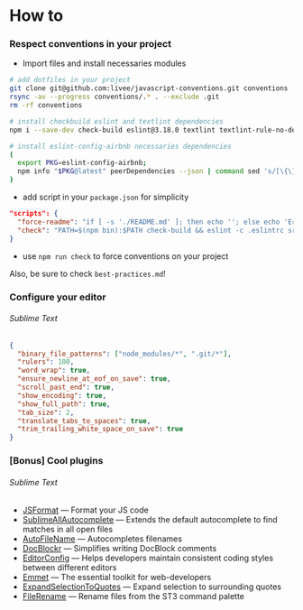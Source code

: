 # How to

### Respect conventions in your project
- Import files and install necessaries modules
```sh
# add dotfiles in your project
git clone git@github.com:livee/javascript-conventions.git conventions
rsync -av --progress conventions/.* . --exclude .git
rm -rf conventions

# install checkbuild eslint and textlint dependencies
npm i --save-dev check-build eslint@3.18.0 textlint textlint-rule-no-dead-link textlint-rule-no-empty-section textlint-rule-structure

# install eslint-config-airbnb necessaries dependencies
(
  export PKG=eslint-config-airbnb;
  npm info "$PKG@latest" peerDependencies --json | command sed 's/[\{\},]//g ; s/: /@/g' | xargs npm install --save-dev "$PKG@latest"
)
```

- add script in your `package.json` for simplicity
```json
"scripts": {
  "force-readme": "if [ -s './README.md' ]; then echo ''; else echo 'Error: no README.md found or is empty' && exit 1; fi",
  "check": "PATH=$(npm bin):$PATH check-build && eslint -c .eslintrc src/**/*.js && npm run force-readme && textlint -c .textlintrc README.md"
}
```

- use `npm run check` to force conventions on your project

Also, be sure to check `best-practices.md`!

### Configure your editor
###### Sublime Text
```json
{
  "binary_file_patterns": ["node_modules/*", ".git/*"],
  "rulers": 100,
  "word_wrap": true,
  "ensure_newline_at_eof_on_save": true,
  "scroll_past_end": true,
  "show_encoding": true,
  "show_full_path": true,
  "tab_size": 2,
  "translate_tabs_to_spaces": true,
  "trim_trailing_white_space_on_save": true
}
```

### [Bonus] Cool plugins
###### Sublime Text
+ [JSFormat](https://github.com/jdc0589/JsFormat) — Format your JS code
+ [SublimeAllAutocomplete](https://github.com/alienhard/SublimeAllAutocomplete) — Extends the default autocomplete to find matches in all open files
+ [AutoFileName](https://github.com/BoundInCode/AutoFileName) — Autocompletes filenames
+ [DocBlockr](https://github.com/spadgos/sublime-jsdocs) — Simplifies writing DocBlock comments
+ [EditorConfig](https://github.com/sindresorhus/editorconfig-sublime) — Helps developers maintain consistent coding styles between different editors
+ [Emmet](https://github.com/sergeche/emmet-sublime) — The essential toolkit for web-developers
+ [ExpandSelectionToQuotes](https://github.com/kek/sublime-expand-selection-to-quotes) — Expand selection to surrounding quotes
+ [FileRename](https://github.com/brianlow/FileRename) — Rename files from the ST3 command palette


